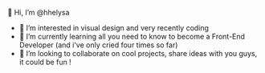 👋 Hi, I’m @hhelysa
- 👀 I’m interested in visual design and very recently coding
- 🌱 I’m currently learning all you need to know to become a Front-End Developer (and i've only cried four times so far)
- 💞️ I’m looking to collaborate on cool projects, share ideas with you guys, it could be fun !

<!---
hhelysa/hhelysa is a ✨ special ✨ repository because its `README.md` (this file) appears on your GitHub profile.
You can click the Preview link to take a look at your changes.
--->
